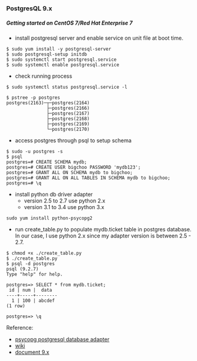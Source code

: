 ### PostgresQL 9.x ###

##### Getting started on CentOS 7/Red Hat Enterprise 7
* install postgresql server and enable service on unit file at boot time.
```
$ sudo yum install -y postgresql-server
$ sudo postgresql-setup initdb
$ sudo systemctl start postgresql.service
$ sudo systemctl enable postgresql.service
```
* check running process 
```
$ sudo systemctl status postgresql.service -l

$ pstree -p postgres
postgres(2163)─┬─postgres(2164)
               ├─postgres(2166)
               ├─postgres(2167)
               ├─postgres(2168)
               ├─postgres(2169)
               └─postgres(2170)
```
* access postgres through psql to setup schema
```
$ sudo -u postgres -s
$ psql
postgres=# CREATE SCHEMA mydb;
postgres=# CREATE USER bigchoo PASSWORD 'mydb123';
postgres=# GRANT ALL ON SCHEMA mydb to bigchoo;
postgres=# GRANT ALL ON ALL TABLES IN SCHEMA mydb to bigchoo;
postgres=# \q
```
* install python db driver adapter
  * version 2.5 to 2.7 use python 2.x
  * version 3.1 to 3.4 use python 3.x
```
sudo yum install python-psycopg2
```
* run create_table.py to populate mydb.ticket table in postgres database.
  In our case, I use python 2.x since my adapter version is between 2.5 - 2.7.
```
$ chmod +x ./create_table.py
$ ./create_table.py
$ psql -d postgres
psql (9.2.7)
Type "help" for help.

postgres=> SELECT * from mydb.ticket;
 id | num |  data
----+-----+--------
  1 | 100 | abcdef
(1 row)

postgres=> \q
```

Reference:
* [psycopg postgresql database adapter](http://initd.org/psycopg/docs)
* [wiki](https://wiki.postgresql.org/wiki/First_steps)
* [document 9.x](http://www.postgresql.org/docs/9.1/static/index.html)



